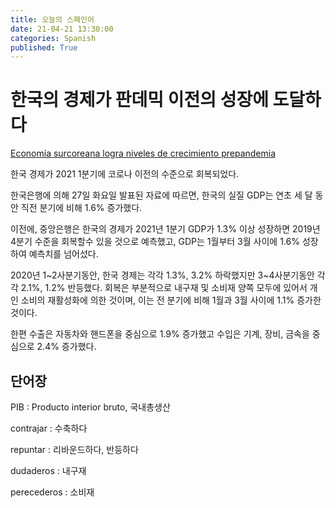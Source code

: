 ```yaml
---
title: 오늘의 스페인어
date: 21-04-21 13:30:00
categories: Spanish
published: True
---
```


# 한국의 경제가 판데믹 이전의 성장에 도달하다

[Economía surcoreana logra niveles de crecimiento prepandemia](http://world.kbs.co.kr/service/news_view.htm?lang=s&id=Ec&Seq_Code=75558&page=0)

한국 경제가 2021 1분기에 코로나 이전의 수준으로 회복되었다.

한국은행에 의해 27일 화요일 발표된 자료에 따르면, 한국의 실질 GDP는 연초 세 달 동안 직전 분기에 비해 1.6% 증가했다.

이전에, 중앙은행은 한국의 경제가 2021년 1분기 GDP가 1.3% 이상 성장하면 2019년 4분기 수준을 회복할수 있을 것으로 예측했고, GDP는  1월부터 3월 사이에 1.6% 성장하여 예측치를 넘어섰다.

2020년 1~2사분기동안, 한국 경제는 각각 1.3%, 3.2% 하락했지만 3~4사분기동안 각각 2.1%, 1.2% 반등했다.
회복은 부분적으로 내구재 및 소비재 양쪽 모두에 있어서 개인 소비의 재활성화에 의한 것이며, 이는 전 분기에 비해 1월과 3월 사이에 1.1% 증가한 것이다.

한편 수출은 자동차와 핸드폰을 중심으로 1.9% 증가했고 수입은 기계, 장비, 금속을 중심으로 2.4% 증가했다.

## 단어장
PIB : Producto interior bruto, 국내총생산

contrajar : 수축하다

repuntar : 리바운드하다, 반등하다

dudaderos : 내구재

perecederos : 소비재
